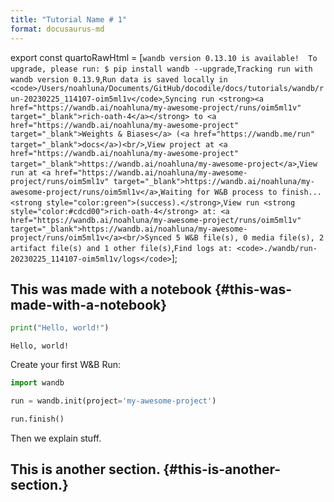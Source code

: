 ```yaml
---
title: "Tutorial Name # 1"
format: docusaurus-md
---
```


export const quartoRawHtml =
[`
wandb version 0.13.10 is available!  To upgrade, please run:
 $ pip install wandb --upgrade
`,`
Tracking run with wandb version 0.13.9
`,`
Run data is saved locally in <code>/Users/noahluna/Documents/GitHub/docodile/docs/tutorials/wandb/run-20230225_114107-oim5ml1v</code>
`,`
Syncing run <strong><a href="https://wandb.ai/noahluna/my-awesome-project/runs/oim5ml1v" target="_blank">rich-oath-4</a></strong> to <a href="https://wandb.ai/noahluna/my-awesome-project" target="_blank">Weights & Biases</a> (<a href="https://wandb.me/run" target="_blank">docs</a>)<br/>
`,`
 View project at <a href="https://wandb.ai/noahluna/my-awesome-project" target="_blank">https://wandb.ai/noahluna/my-awesome-project</a>
`,`
 View run at <a href="https://wandb.ai/noahluna/my-awesome-project/runs/oim5ml1v" target="_blank">https://wandb.ai/noahluna/my-awesome-project/runs/oim5ml1v</a>
`,`
Waiting for W&B process to finish... <strong style="color:green">(success).</strong>
`,`
 View run <strong style="color:#cdcd00">rich-oath-4</strong> at: <a href="https://wandb.ai/noahluna/my-awesome-project/runs/oim5ml1v" target="_blank">https://wandb.ai/noahluna/my-awesome-project/runs/oim5ml1v</a><br/>Synced 5 W&B file(s), 0 media file(s), 2 artifact file(s) and 1 other file(s)
`,`
Find logs at: <code>./wandb/run-20230225_114107-oim5ml1v/logs</code>
`];

## This was made with a notebook {#this-was-made-with-a-notebook}

``` python
print("Hello, world!")
```

``` text
Hello, world!
```

Create your first W&B Run:

``` python
import wandb

run = wandb.init(project='my-awesome-project')

run.finish()
```

<div dangerouslySetInnerHTML={{ __html: quartoRawHtml[0] }} />

<div dangerouslySetInnerHTML={{ __html: quartoRawHtml[1] }} />

<div dangerouslySetInnerHTML={{ __html: quartoRawHtml[2] }} />

<div dangerouslySetInnerHTML={{ __html: quartoRawHtml[3] }} />

<div dangerouslySetInnerHTML={{ __html: quartoRawHtml[4] }} />

<div dangerouslySetInnerHTML={{ __html: quartoRawHtml[5] }} />

<div dangerouslySetInnerHTML={{ __html: quartoRawHtml[6] }} />

<div dangerouslySetInnerHTML={{ __html: quartoRawHtml[7] }} />

<div dangerouslySetInnerHTML={{ __html: quartoRawHtml[8] }} />

Then we explain stuff.

## This is another section. {#this-is-another-section.}
